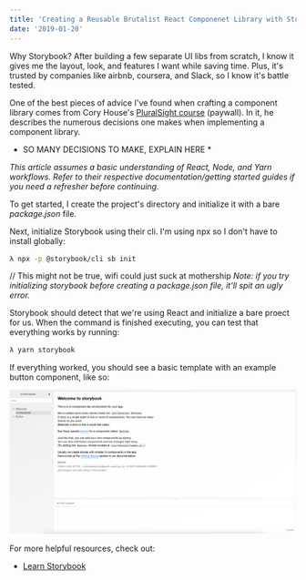 ```yaml
---
title: 'Creating a Reusable Brutalist React Componenet Library with Storybook'
date: '2019-01-20'
---
```


Why Storybook? After building a few separate UI libs from scratch, I know it gives me the layout, look, and features I want while saving time. Plus, it's trusted by companies like airbnb, coursera, and Slack, so I know it's battle tested.

One of the best pieces of advice I've found when crafting a component library comes from Cory House's <a href="https://www.pluralsight.com/courses/react-creating-reusable-components" target="_blank">PluralSight course</a> (paywall). In it, he describes the numerous decisions one makes when implementing a component library.

- SO MANY DECISIONS TO MAKE, EXPLAIN HERE \*

_This article assumes a basic understanding of React, Node, and Yarn workflows. Refer to their respective documentation/getting started guides if you need a refresher before continuing._

To get started, I create the project's directory and initialize it with a bare _package.json_ file.

Next, initialize Storybook using their cli. I'm using npx so I don't have to install globally:

```bash
λ npx -p @storybook/cli sb init
```

// This might not be true, wifi could just suck at mothership
_Note: if you try initializing storybook before creating a package.json file, it'll spit an ugly error._

Storybook should detect that we're using React and initialize a bare proect for us. When the command is finished executing, you can test that everything works by running:

```bash
λ yarn storybook
```

If everything worked, you should see a basic template with an example button component, like so:

<img src="images/storybook-init.png">

<br/>

For more helpful resources, check out:

- <a href="https://www.learnstorybook.com/" target="_blank">Learn Storybook</a>
